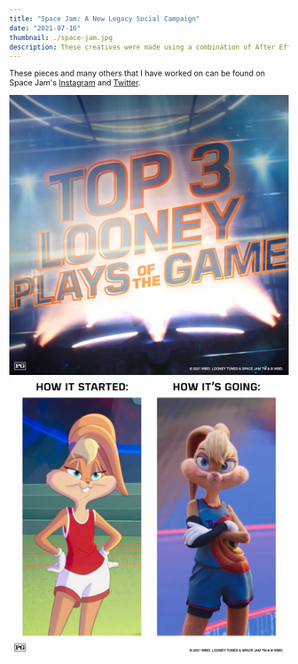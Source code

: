 ```yaml
---
title: "Space Jam: A New Legacy Social Campaign"
date: "2021-07-16"
thumbnail: ./space-jam.jpg
description: These creatives were made using a combination of After Effects, Photoshop and Audition.
---
```


These pieces and many others that I have worked on can be found on Space Jam's [Instagram](https://www.instagram.com/theconjuring/?hl=en) and [Twitter](https://twitter.com/spacejammovie?lang=en).

<a href="https://www.instagram.com/p/CTXwUNTlszf/" target="_blank">
         <img alt="Top 3 Plays" src="./spacejam-1.jpg"/>
</a>

<a href="https://twitter.com/spacejammovie/status/1438925758186020868?s=20" target="_blank">
         <img alt="How It Started, How It's Going" src="./spacejam-2.jpg"/>
</a>